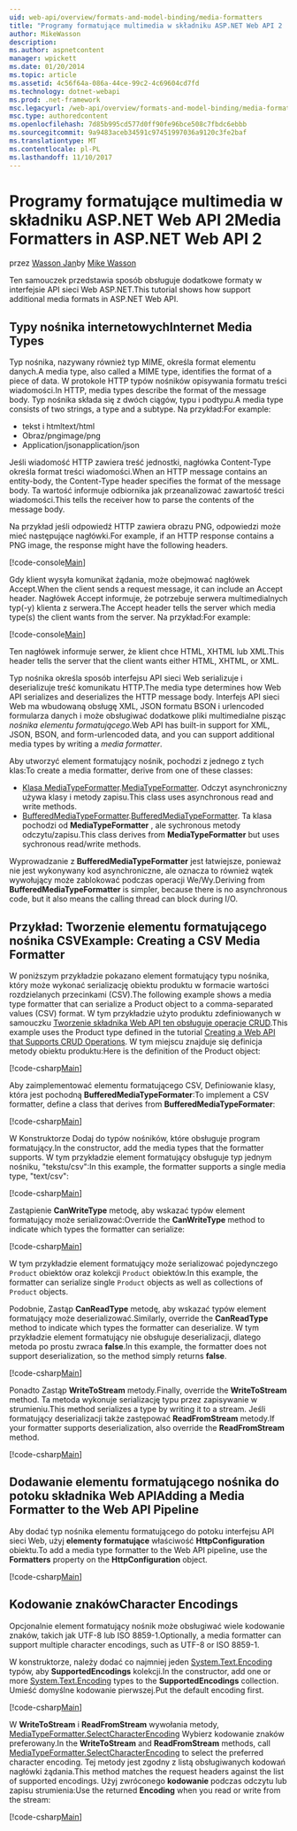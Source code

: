 ```yaml
---
uid: web-api/overview/formats-and-model-binding/media-formatters
title: "Programy formatujące multimedia w składniku ASP.NET Web API 2 | Dokumentacja firmy Microsoft"
author: MikeWasson
description: 
ms.author: aspnetcontent
manager: wpickett
ms.date: 01/20/2014
ms.topic: article
ms.assetid: 4c56f64a-086a-44ce-99c2-4c69604cd7fd
ms.technology: dotnet-webapi
ms.prod: .net-framework
msc.legacyurl: /web-api/overview/formats-and-model-binding/media-formatters
msc.type: authoredcontent
ms.openlocfilehash: 7d85b995cd577d0ff90fe96bce508c7fbdc6ebbb
ms.sourcegitcommit: 9a9483aceb34591c97451997036a9120c3fe2baf
ms.translationtype: MT
ms.contentlocale: pl-PL
ms.lasthandoff: 11/10/2017
---
```

<a name="media-formatters-in-aspnet-web-api-2"></a><span data-ttu-id="3d1c8-102">Programy formatujące multimedia w składniku ASP.NET Web API 2</span><span class="sxs-lookup"><span data-stu-id="3d1c8-102">Media Formatters in ASP.NET Web API 2</span></span>
====================
<span data-ttu-id="3d1c8-103">przez [Wasson Jan](https://github.com/MikeWasson)</span><span class="sxs-lookup"><span data-stu-id="3d1c8-103">by [Mike Wasson](https://github.com/MikeWasson)</span></span>

<span data-ttu-id="3d1c8-104">Ten samouczek przedstawia sposób obsługuje dodatkowe formaty w interfejsie API sieci Web ASP.NET.</span><span class="sxs-lookup"><span data-stu-id="3d1c8-104">This tutorial shows how support additional media formats in ASP.NET Web API.</span></span>

## <a name="internet-media-types"></a><span data-ttu-id="3d1c8-105">Typy nośnika internetowych</span><span class="sxs-lookup"><span data-stu-id="3d1c8-105">Internet Media Types</span></span>

<span data-ttu-id="3d1c8-106">Typ nośnika, nazywany również typ MIME, określa format elementu danych.</span><span class="sxs-lookup"><span data-stu-id="3d1c8-106">A media type, also called a MIME type, identifies the format of a piece of data.</span></span> <span data-ttu-id="3d1c8-107">W protokole HTTP typów nośników opisywania formatu treści wiadomości.</span><span class="sxs-lookup"><span data-stu-id="3d1c8-107">In HTTP, media types describe the format of the message body.</span></span> <span data-ttu-id="3d1c8-108">Typ nośnika składa się z dwóch ciągów, typu i podtypu.</span><span class="sxs-lookup"><span data-stu-id="3d1c8-108">A media type consists of two strings, a type and a subtype.</span></span> <span data-ttu-id="3d1c8-109">Na przykład:</span><span class="sxs-lookup"><span data-stu-id="3d1c8-109">For example:</span></span>

- <span data-ttu-id="3d1c8-110">tekst i html</span><span class="sxs-lookup"><span data-stu-id="3d1c8-110">text/html</span></span>
- <span data-ttu-id="3d1c8-111">Obraz/png</span><span class="sxs-lookup"><span data-stu-id="3d1c8-111">image/png</span></span>
- <span data-ttu-id="3d1c8-112">Application/json</span><span class="sxs-lookup"><span data-stu-id="3d1c8-112">application/json</span></span>

<span data-ttu-id="3d1c8-113">Jeśli wiadomość HTTP zawiera treść jednostki, nagłówka Content-Type określa format treści wiadomości.</span><span class="sxs-lookup"><span data-stu-id="3d1c8-113">When an HTTP message contains an entity-body, the Content-Type header specifies the format of the message body.</span></span> <span data-ttu-id="3d1c8-114">Ta wartość informuje odbiornika jak przeanalizować zawartość treści wiadomości.</span><span class="sxs-lookup"><span data-stu-id="3d1c8-114">This tells the receiver how to parse the contents of the message body.</span></span>

<span data-ttu-id="3d1c8-115">Na przykład jeśli odpowiedź HTTP zawiera obrazu PNG, odpowiedzi może mieć następujące nagłówki.</span><span class="sxs-lookup"><span data-stu-id="3d1c8-115">For example, if an HTTP response contains a PNG image, the response might have the following headers.</span></span>

[!code-console[Main](media-formatters/samples/sample1.cmd)]

<span data-ttu-id="3d1c8-116">Gdy klient wysyła komunikat żądania, może obejmować nagłówek Accept.</span><span class="sxs-lookup"><span data-stu-id="3d1c8-116">When the client sends a request message, it can include an Accept header.</span></span> <span data-ttu-id="3d1c8-117">Nagłówek Accept informuje, że potrzebuje serwera multimedialnych typ(-y) klienta z serwera.</span><span class="sxs-lookup"><span data-stu-id="3d1c8-117">The Accept header tells the server which media type(s) the client wants from the server.</span></span> <span data-ttu-id="3d1c8-118">Na przykład:</span><span class="sxs-lookup"><span data-stu-id="3d1c8-118">For example:</span></span>

[!code-console[Main](media-formatters/samples/sample2.cmd)]

<span data-ttu-id="3d1c8-119">Ten nagłówek informuje serwer, że klient chce HTML, XHTML lub XML.</span><span class="sxs-lookup"><span data-stu-id="3d1c8-119">This header tells the server that the client wants either HTML, XHTML, or XML.</span></span>

<span data-ttu-id="3d1c8-120">Typ nośnika określa sposób interfejsu API sieci Web serializuje i deserializuje treść komunikatu HTTP.</span><span class="sxs-lookup"><span data-stu-id="3d1c8-120">The media type determines how Web API serializes and deserializes the HTTP message body.</span></span> <span data-ttu-id="3d1c8-121">Interfejs API sieci Web ma wbudowaną obsługę XML, JSON formatu BSON i urlencoded formularza danych i może obsługiwać dodatkowe pliki multimedialne pisząc *nośnika elementu formatującego*.</span><span class="sxs-lookup"><span data-stu-id="3d1c8-121">Web API has built-in support for XML, JSON, BSON, and form-urlencoded data, and you can support additional media types by writing a *media formatter*.</span></span>

<span data-ttu-id="3d1c8-122">Aby utworzyć element formatujący nośnik, pochodzi z jednego z tych klas:</span><span class="sxs-lookup"><span data-stu-id="3d1c8-122">To create a media formatter, derive from one of these classes:</span></span>

- <span data-ttu-id="3d1c8-123">[Klasa MediaTypeFormatter](https://msdn.microsoft.com/en-us/library/system.net.http.formatting.mediatypeformatter.aspx).</span><span class="sxs-lookup"><span data-stu-id="3d1c8-123">[MediaTypeFormatter](https://msdn.microsoft.com/en-us/library/system.net.http.formatting.mediatypeformatter.aspx).</span></span> <span data-ttu-id="3d1c8-124">Odczyt asynchroniczny używa klasy i metody zapisu.</span><span class="sxs-lookup"><span data-stu-id="3d1c8-124">This class uses asynchronous read and write methods.</span></span>
- <span data-ttu-id="3d1c8-125">[BufferedMediaTypeFormatter](https://msdn.microsoft.com/en-us/library/system.net.http.formatting.bufferedmediatypeformatter.aspx).</span><span class="sxs-lookup"><span data-stu-id="3d1c8-125">[BufferedMediaTypeFormatter](https://msdn.microsoft.com/en-us/library/system.net.http.formatting.bufferedmediatypeformatter.aspx).</span></span> <span data-ttu-id="3d1c8-126">Ta klasa pochodzi od **MediaTypeFormatter** , ale sychronous metody odczytu/zapisu.</span><span class="sxs-lookup"><span data-stu-id="3d1c8-126">This class derives from **MediaTypeFormatter** but uses sychronous read/write methods.</span></span>

<span data-ttu-id="3d1c8-127">Wyprowadzanie z **BufferedMediaTypeFormatter** jest łatwiejsze, ponieważ nie jest wykonywany kod asynchroniczne, ale oznacza to również wątek wywołujący może zablokować podczas operacji We/Wy.</span><span class="sxs-lookup"><span data-stu-id="3d1c8-127">Deriving from **BufferedMediaTypeFormatter** is simpler, because there is no asynchronous code, but it also means the calling thread can block during I/O.</span></span>

## <a name="example-creating-a-csv-media-formatter"></a><span data-ttu-id="3d1c8-128">Przykład: Tworzenie elementu formatującego nośnika CSV</span><span class="sxs-lookup"><span data-stu-id="3d1c8-128">Example: Creating a CSV Media Formatter</span></span>

<span data-ttu-id="3d1c8-129">W poniższym przykładzie pokazano element formatujący typu nośnika, który może wykonać serializację obiektu produktu w formacie wartości rozdzielanych przecinkami (CSV).</span><span class="sxs-lookup"><span data-stu-id="3d1c8-129">The following example shows a media type formatter that can serialize a Product object to a comma-separated values (CSV) format.</span></span> <span data-ttu-id="3d1c8-130">W tym przykładzie użyto produktu zdefiniowanych w samouczku [Tworzenie składnika Web API ten obsługuje operacje CRUD](../older-versions/creating-a-web-api-that-supports-crud-operations.md).</span><span class="sxs-lookup"><span data-stu-id="3d1c8-130">This example uses the Product type defined in the tutorial [Creating a Web API that Supports CRUD Operations](../older-versions/creating-a-web-api-that-supports-crud-operations.md).</span></span> <span data-ttu-id="3d1c8-131">W tym miejscu znajduje się definicja metody obiektu produktu:</span><span class="sxs-lookup"><span data-stu-id="3d1c8-131">Here is the definition of the Product object:</span></span>

[!code-csharp[Main](media-formatters/samples/sample3.cs)]

<span data-ttu-id="3d1c8-132">Aby zaimplementować elementu formatującego CSV, Definiowanie klasy, która jest pochodną **BufferedMediaTypeFormater**:</span><span class="sxs-lookup"><span data-stu-id="3d1c8-132">To implement a CSV formatter, define a class that derives from **BufferedMediaTypeFormater**:</span></span>

[!code-csharp[Main](media-formatters/samples/sample4.cs)]

<span data-ttu-id="3d1c8-133">W Konstruktorze Dodaj do typów nośników, które obsługuje program formatujący.</span><span class="sxs-lookup"><span data-stu-id="3d1c8-133">In the constructor, add the media types that the formatter supports.</span></span> <span data-ttu-id="3d1c8-134">W tym przykładzie element formatujący obsługuje typ jednym nośniku, &quot;tekstu/csv&quot;:</span><span class="sxs-lookup"><span data-stu-id="3d1c8-134">In this example, the formatter supports a single media type, &quot;text/csv&quot;:</span></span>

[!code-csharp[Main](media-formatters/samples/sample5.cs)]

<span data-ttu-id="3d1c8-135">Zastąpienie **CanWriteType** metodę, aby wskazać typów element formatujący może serializować:</span><span class="sxs-lookup"><span data-stu-id="3d1c8-135">Override the **CanWriteType** method to indicate which types the formatter can serialize:</span></span>

[!code-csharp[Main](media-formatters/samples/sample6.cs)]

<span data-ttu-id="3d1c8-136">W tym przykładzie element formatujący może serializować pojedynczego `Product` obiektów oraz kolekcji `Product` obiektów.</span><span class="sxs-lookup"><span data-stu-id="3d1c8-136">In this example, the formatter can serialize single `Product` objects as well as collections of `Product` objects.</span></span>

<span data-ttu-id="3d1c8-137">Podobnie, Zastąp **CanReadType** metodę, aby wskazać typów element formatujący może deserializować.</span><span class="sxs-lookup"><span data-stu-id="3d1c8-137">Similarly, override the **CanReadType** method to indicate which types the formatter can deserialize.</span></span> <span data-ttu-id="3d1c8-138">W tym przykładzie element formatujący nie obsługuje deserializacji, dlatego metoda po prostu zwraca **false**.</span><span class="sxs-lookup"><span data-stu-id="3d1c8-138">In this example, the formatter does not support deserialization, so the method simply returns **false**.</span></span>

[!code-csharp[Main](media-formatters/samples/sample7.cs)]

<span data-ttu-id="3d1c8-139">Ponadto Zastąp **WriteToStream** metody.</span><span class="sxs-lookup"><span data-stu-id="3d1c8-139">Finally, override the **WriteToStream** method.</span></span> <span data-ttu-id="3d1c8-140">Ta metoda wykonuje serializację typu przez zapisywanie w strumieniu.</span><span class="sxs-lookup"><span data-stu-id="3d1c8-140">This method serializes a type by writing it to a stream.</span></span> <span data-ttu-id="3d1c8-141">Jeśli formatujący deserializacji także zastępować **ReadFromStream** metody.</span><span class="sxs-lookup"><span data-stu-id="3d1c8-141">If your formatter supports deserialization, also override the **ReadFromStream** method.</span></span>

[!code-csharp[Main](media-formatters/samples/sample8.cs)]

## <a name="adding-a-media-formatter-to-the-web-api-pipeline"></a><span data-ttu-id="3d1c8-142">Dodawanie elementu formatującego nośnika do potoku składnika Web API</span><span class="sxs-lookup"><span data-stu-id="3d1c8-142">Adding a Media Formatter to the Web API Pipeline</span></span>

<span data-ttu-id="3d1c8-143">Aby dodać typ nośnika elementu formatującego do potoku interfejsu API sieci Web, użyj **elementy formatujące** właściwość **HttpConfiguration** obiektu.</span><span class="sxs-lookup"><span data-stu-id="3d1c8-143">To add a media type formatter to the Web API pipeline, use the **Formatters** property on the **HttpConfiguration** object.</span></span>

[!code-csharp[Main](media-formatters/samples/sample9.cs)]

## <a name="character-encodings"></a><span data-ttu-id="3d1c8-144">Kodowanie znaków</span><span class="sxs-lookup"><span data-stu-id="3d1c8-144">Character Encodings</span></span>

<span data-ttu-id="3d1c8-145">Opcjonalnie element formatujący nośnik może obsługiwać wiele kodowanie znaków, takich jak UTF-8 lub ISO 8859-1.</span><span class="sxs-lookup"><span data-stu-id="3d1c8-145">Optionally, a media formatter can support multiple character encodings, such as UTF-8 or ISO 8859-1.</span></span>

<span data-ttu-id="3d1c8-146">W konstruktorze, należy dodać co najmniej jeden [System.Text.Encoding](https://msdn.microsoft.com/en-us/library/system.text.encoding.aspx) typów, aby **SupportedEncodings** kolekcji.</span><span class="sxs-lookup"><span data-stu-id="3d1c8-146">In the constructor, add one or more [System.Text.Encoding](https://msdn.microsoft.com/en-us/library/system.text.encoding.aspx) types to the **SupportedEncodings** collection.</span></span> <span data-ttu-id="3d1c8-147">Umieść domyślne kodowanie pierwszej.</span><span class="sxs-lookup"><span data-stu-id="3d1c8-147">Put the default encoding first.</span></span>

[!code-csharp[Main](media-formatters/samples/sample10.cs?highlight=6-7)]

<span data-ttu-id="3d1c8-148">W **WriteToStream** i **ReadFromStream** wywołania metody, [MediaTypeFormatter.SelectCharacterEncoding](https://msdn.microsoft.com/en-us/library/hh969054.aspx) Wybierz kodowanie znaków preferowany.</span><span class="sxs-lookup"><span data-stu-id="3d1c8-148">In the **WriteToStream** and **ReadFromStream** methods, call [MediaTypeFormatter.SelectCharacterEncoding](https://msdn.microsoft.com/en-us/library/hh969054.aspx) to select the preferred character encoding.</span></span> <span data-ttu-id="3d1c8-149">Tej metody jest zgodny z listą obsługiwanych kodowań nagłówki żądania.</span><span class="sxs-lookup"><span data-stu-id="3d1c8-149">This method matches the request headers against the list of supported encodings.</span></span> <span data-ttu-id="3d1c8-150">Użyj zwróconego **kodowanie** podczas odczytu lub zapisu strumienia:</span><span class="sxs-lookup"><span data-stu-id="3d1c8-150">Use the returned **Encoding** when you read or write from the stream:</span></span>

[!code-csharp[Main](media-formatters/samples/sample11.cs?highlight=3,5)]
